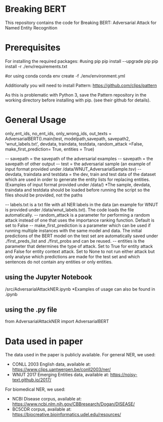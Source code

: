 # Breaking BERT
This repository contains the code for Breaking BERT: Adversarial Attack for Named Entity Recognition

# Prerequisites 

For installing the required packages: 
#using pip
pip install --upgrade pip
pip install -r ./env/requirements.txt

#or using conda
conda env create -f ./env/environment.yml

Additionally you will need to install Pattern:
https://github.com/clips/pattern

As this is problematic with Python 3, save the Pattern repository in the working directory before installing with pip. (see their github for details).

# General Usage 

only_ent_ids, no_ent_ids, only_wrong_ids, out_texts = AdversarialBERT().main(test, modelpath,savepath, savepath2, 'wnut_labels.txt', devdata, traindata, testdata, random_attack =False, make_first_prediction= True, entities = True)

-- savepath = the savepath of the adversarial examples
-- savepath = the savepath of other output 
-- test = the adversarial sample  (an example of input format provided under /data/WNUT_AdversarialSample.tsv) 
-- devdata, traindata and testdata = the dev, train and test data of the dataset which are used in order to generate the entity lists for replacing entities. (Examples of input format provided under /data/)
*The sample, devdata, traindata and testdata should be loaded before running the script so the files should be provided, not the paths

-- labels.txt is a txt file with all NER labels in the data (an example for WNUT is provided under /data/wnut_labels.txt). The code loads the file automatically. 
-- random_attack is a parameter for performing a random attack instead of one that uses the importance ranking function. Default is set to False
-- make_first_prediction is a parameter which can be used if running multiple instances with the same model and data. The initial predictions of the BERT model on the test set are automatically saved under ./first_preds_list and ./first_probs and can be reused.
-- entities is the parameter that determines the type of attack. Set to True for entity attack and False for entity context attack. Set to None to not run either attack but only analyse which predictions are made for the test set and which sentences do not contain any entities or only entities.

## using the Jupyter Notebook 
/src/AdversarialAttackNER.ipynb
*Examples of usage can also be found in .ipynb


## using the .py file 
from AdversarialAttackNER import AdversarialBERT


# Data used in paper 

The data used in the paper is publicly available. For general NER, we used: 
* CONLL 2003 English data, available at: https://www.clips.uantwerpen.be/conll2003/ner/
* WNUT 2017 Emerging Entities data, available at: https://noisy-text.github.io/2017/

For biomedical NER, we used: 
* NCBI Disease corpus, available at: https://www.ncbi.nlm.nih.gov/CBBresearch/Dogan/DISEASE/
* BC5CDR corpus, available at: https://biocreative.bioinformatics.udel.edu/resources/
